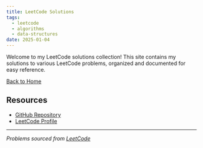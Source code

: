```yaml
---
title: LeetCode Solutions
tags:
  - leetcode
  - algorithms
  - data-structures
date: 2025-01-04
---
```


Welcome to my LeetCode solutions collection! This site contains my solutions to various LeetCode problems, organized and documented for easy reference.

[Back to Home](https://www.hwendev.com)

## Resources

- [GitHub Repository](https://github.com/hwennnn/digital-garden/tree/leetcode/content)
- [LeetCode Profile](https://leetcode.com/theonepieceisreal/)

---

*Problems sourced from [LeetCode](https://leetcode.com/)*
